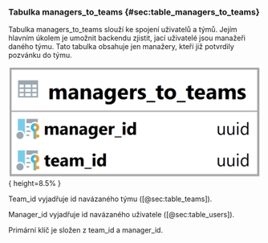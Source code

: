 
### Tabulka managers_to_teams {#sec:table_managers_to_teams}

Tabulka managers_to_teams slouží ke spojení uživatelů a týmů.
Jejím hlavním úkolem je umožnit backendu zjistit, jací uživatelé jsou manažeři daného týmu.
Tato tabulka obsahuje jen manažery, kteří již potvrdily pozvánku do týmu.

![Tabulka managers_to_teams](../../../../pictures/databaze/tables/managers_to_teams.png){ height=8.5% }

Team_id vyjadřuje id navázaného týmu ([@sec:table_teams]).

Manager_id vyjadřuje id navázaného uživatele ([@sec:table_users]).

Primární klíč je složen z team_id a manager_id.

